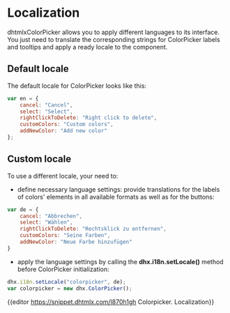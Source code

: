 Localization
=========================

dhtmlxColorPicker allows you to apply different languages to its interface. You just need to translate the corresponding strings for ColorPicker labels and tooltips and apply a ready locale to the component.


Default locale
------------

The default locale for ColorPicker looks like this:

~~~js
var en = {
	cancel: "Cancel",
	select: "Select",
	rightClickToDelete: "Right click to delete",
	customColors: "Custom colors",
	addNewColor: "Add new color"
};
~~~

Custom locale
------------

To use a different locale, your need to:

- define necessary language settings: provide translations for the labels of colors' elements in all available formats as well as for the buttons:

~~~js
var de = {
	cancel: "Abbrechen",
	select: "Wählen",
	rightClickToDelete: "Rechtsklick zu entfernen",
	customColors: "Seine Farben",
	addNewColor: "Neue Farbe hinzufügen"
}
~~~

- apply the language settings by calling the **dhx.i18n.setLocale()** method before ColorPicker initialization:

~~~js
dhx.i18n.setLocale("colorpicker", de);
var colorpicker = new dhx.ColorPicker();
~~~

{{editor    https://snippet.dhtmlx.com/l870h1gh	Colorpicker. Localization}}